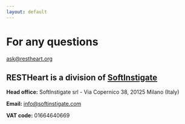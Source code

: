 ```yaml
---
layout: default 
---
```

<div class="h-100 pb-5 jumbotron jumbotron-fluid bg-red">
    <h1 class="my-5 text-center text-white">For any questions</h1>
    <div class="d-flex justify-content-center align-content-end w-100 h-100">
    <div>
        <a class="write-us-btn btn btn-lg" title="" href="mailto:ask@restheart.org?subject=About RESTHeart Platform" target="blank"> <i style="font-size:18px" class="icon-mail"></i> ask@restheart.org </a>
        </div>
    </div>

</div>

<div class="mb-5">
        <div class="d-flex justify-content-center">
            <div class="mt-4 mx-auto rounded p-2 bg-white">
                <h2 class="text-center m-0"><strong>RESTHeart</strong> is a division of <span class="softinstigate-color">
                <strong><a href="https://softinstigate.com">SoftInstigate</a></strong></span></h2>
            </div>
        </div>
    <div class="m-5 text-center">
        <p><strong>Head office:</strong> SoftInstigate srl - Via Copernico 38, 20125 Milano (Italy)</p>
        <p><strong>Email:</strong> <a href="mailto:info@softinstigate.com">info@softinstigate.com</a></p>
        <p><strong>VAT code:</strong> 01664640669</p>
    </div>
</div>